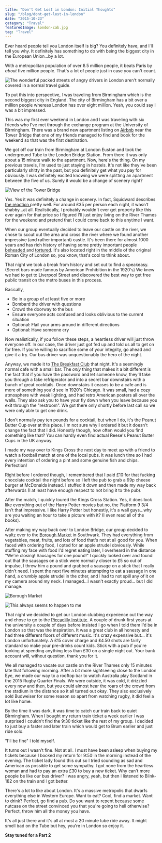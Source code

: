 ```yaml
---
title: "Don't Get Lost in London: Initial Thoughts"
slug: "/blog/dont-get-lost-in-london"
date: "2015-10-23"
category: "Travel"
featuredImage: london-cab.jpg
tag: "Travel"
---
```


Ever heard people tell you London itself is big? You definitely have, and I'll tell you why. It definitely has something to do with being the biggest city in the European Union...by a lot.

With a metropolitan population of over 8.5 million people, it beats Paris by <em>about</em> five million people. That's a lot of people just in case you can't count.

![ The wonderful packed streets of angry drivers in London aren't normally covered in a normal travel guide.](./london-street.webp)


To put this into perspective, I was traveling from Birmingham which is the second biggest city in England. The city of Birmingham has a bit over a million people whereas London has over eight million. Yeah, you could say I was a bit impressed.

This was my first ever weekend in London and I was traveling with six friends who I've met through the exchange program at the University of Birmingham. There was a brand new apartment listing on <a href="https://www.airbnb.co.uk/?af=43720035&amp;c=A_TC%3D5t4psw2xws%26G_MT%3De%26G_CR%3D70539075276%26G_N%3Dg%26G_K%3Dairbnb%26G_P%3D%26G_D%3Dc&amp;gclid=CODftvCL1MgCFQblwgodn7sKFA&amp;dclid=CMKQwfCL1MgCFaQ92wod_o4BHA" target="_blank" rel="noopener">Airbnb</a> near the Tower Bridge that one of my friends managed to find and book for the weekend so that was the first destination.

We got off our train from Birmingham at London Euston and took the underground Tube to the London Bridge Station. From there it was only about a 15 minute walk to the apartment. Now, here's the thing. On my previous travels, I'm used to just staying in hostels. It's not like they've been particularly shitty in the past, but you definitely get what you pay for obviously. I was definitely excited knowing we were splitting an apartment between the five of us. Surely it would be a change of scenery right?

![View of the Tower Bridge](./tower-bridge.webp)

Yes. Yes it was definitely a change in scenery. In fact, Squidward describes<a href="https://www.youtube.com/watch?v=DKXjk3JexSg" target="_blank" rel="noopener"> the reaction </a>pretty well. For around £35 per person each night, it wasn't shabby...at all. Realistically, I probably wouldn't ever get property like this ever again for that price so I figured I'll just enjoy living on the River Thames for the weekend and pretend that I could come back to this anytime I want.

When our group eventually decided to leave our castle on the river, we chose to scout out the area and cross the river where we found another impressive (and rather important) castle. It's been there for almost 1000 years and has rich history of having some pretty important people <a href="http://www.hrp.org.uk/TowerOfLondon/stories/palacepeople/anneboleyn" target="_blank" rel="noopener">beheaded </a>and <a href="http://www.hrp.org.uk/Learninganddiscovery/Discoverthehistoricroyalpalaces/Prisoners/GuyFawkes" target="_blank" rel="noopener">tortured</a>. It's also located right in the middle of the original Roman City of London so, you know, that's cool to think about.

That night we took a break from history and set out to find a speakeasy. (Secret bars made famous by American Prohibition in the 1920's) We knew we had to get to Liverpool Street and discovered the best way to get free public transit on the metro buses in this process.

Basically,
<ul>
 	<li>Be in a group of at least five or more</li>
 	<li>Bombard the driver with questions</li>
 	<li>Crowd the doorway to the bus</li>
 	<li>Ensure everyone acts confused and looks oblivious to the current situation</li>
 	<li>Optional: Flail your arms around in different directions</li>
 	<li>Optional: Have someone cry</li>
</ul>

Now realistically, if you follow these steps, a heartless driver will just throw everyone off. In our case, the driver just got fed up and told us all to get on for free. If you're willing to sacrifice some of your integrity, go ahead and give it a try. Our bus driver was unquestionably the hero of the night.

Anyway, we made it to <a href="http://www.thebreakfastclubcafes.com/" target="_blank" rel="noopener">The Breakfast Club</a> that night. It's a seemingly normal cafe with a small bar. The <em>only</em> thing that makes it a bit different is the fact that if you have the password and let someone know, they'll take you through a fake refrigerator and into a secret bar downstairs with a bunch of great cocktails. Once downstairs it ceases to be a cafe and is more of something you'd see in 1920's Chicago. It was small, had a cozy atmosphere with weak lighting, and had retro American posters all over the walls. They also ask you to have your fly down when you leave because you exit through the "restroom". We got there only shortly before last call so we were only able to get one drink.

I don't normally pay ten pounds for a cocktail, but when I do, it's the Peanut Butter Cup over at this place. I'm not sure why I ordered it but it doesn't change the fact that I did. Honestly though, how often would you find something like that? You can hardly even find actual Reese's Peanut Butter Cups in the UK anyway.

I made my way over to Kings Cross the next day to meet up with a friend to watch a football match at one of the local pubs. It was lunch time so I had every intention of ordering a pint and some genuine fish and chips. Perfection!

Right before I ordered though, I remembered that I paid ‎£10 for that fucking chocolate cocktail the night before so I left the pub to grab a 99p cheese burger at McDonalds instead. I stuffed it down and then made my way back afterwards (I at least have enough respect to not bring it to the pub).

After the match, I quickly toured the Kings Cross Station. Yes, it does look like everything out of the Harry Potter movies but no, the Platform 9 3/4 isn't that impressive. I like Harry Potter but honestly, it's a wall guys...why are you waiting an hour to take a picture with it? (I even read all of the books).

After making my way back over to London Bridge, our group decided to waltz over to the <a href="http://boroughmarket.org.uk/" target="_blank" rel="noopener">Borough Market</a> in Southwark. They had everything from vegetables, meat, fruits, and lots of food that's not at all good for you. When faced with ordering food, I opted for an apple strudel obviously. While stuffing my face with food I'd regret eating later, I overheard in the distance "We're closing! Sausages for one pound!" I quickly looked over and found out that the sausages on a stick were normally closer to £5 so out of impulse, I threw him a pound and grabbed a sausage on a stick that I really didn't need. I spent the next five minutes attempting to eat a sausage in one hand, a crumbly apple strudel in the other, and I had to not spill any of it on my camera around my neck. I managed...I wasn't exactly proud... but I did manage.

![Borough Market](./borough-market.webp)

![This always seems to happen to me](./strudel.webp)

That night we decided to get our London clubbing experience out the way and chose to go to the <a href="http://www.piccadillyinstitute.com/" target="_blank" rel="noopener">Piccadilly Institute</a>. A couple of drunk first years at the university a couple of days before insisted I go when I told them I'd be in London so that was the inspiration. It was a great club in all honesty and had three different floors of different music. It's crazy expensive but... it's London unfortunately. A £15 cover charge and £4.50 shots are fairly standard so make your pre-drinks count kids. Stick with a pub if you're looking at spending anything less than £30 on a single night out. Your bank account will, without question, thank you for it.

We all managed to vacate our castle on the River Thames only 15 minutes late that following morning. After a bit more sightseeing close to the London Eye, we made our way to a rooftop bar to watch Australia play Scotland in the 2015 Rugby Quarter Finals. We were outside, it was cold, it drizzled every now and then, but you could almost hear the roars of the crowd from the stadium in the distance so it all turned out okay. They also exclusively sold Budweiser for some reason so apart from watching rugby, it did feel a lot like home.

By the time it was dark, it was time to catch our train back to quiet Birmingham. When I bought my return train ticket a week earlier I was surprised I couldn't find the 9:30 ticket like the rest of my group. I decided to just buy a faster and later train which would get to Brum earlier and just ride solo.

"I'll be fine" I told myself.

It turns out I wasn't fine. Not at all. I must have been asleep when buying my tickets because I booked my return for 9:50 in the morning instead of the evening. The ticket lady found this out so I tried sounding as sad and American as possible to get some sympathy. I got none from the heartless woman and had to pay an extra £30 to buy a new ticket. Why can't more people be like our bus driver? I was angry, yeah, but then I listened to Blink-182 on the train and I got better.

There's a lot to like about London. It's a massive metropolis that dwarfs everything else in Western Europe. Want to eat? Cool, find a market. Want to drink? Perfect, go find a pub. Do you want to repent because some nutcase on the street convinced you that you're going to hell otherwise? Perfect, throw him all the money you have.

It's all just there and it's all at most a 20 minute tube ride away. It might smell bad on the Tube but hey, you're in London so enjoy it.

<strong>Stay tuned for a Part 2</strong>